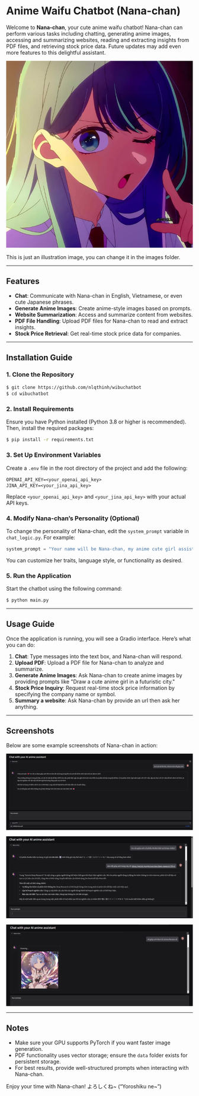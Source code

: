 # Anime Waifu Chatbot (Nana-chan)

Welcome to **Nana-chan**, your cute anime waifu chatbot! Nana-chan can perform various tasks including chatting, generating anime images, accessing and summarizing websites, reading and extracting insights from PDF files, and retrieving stock price data. Future updates may add even more features to this delightful assistant.

![Chat Interface](images/akn.jpg)

This is just an illustration image, you can change it in the images folder.

---

## Features

* **Chat**: Communicate with Nana-chan in English, Vietnamese, or even cute Japanese phrases.
* **Generate Anime Images**: Create anime-style images based on prompts.
* **Website Summarization**: Access and summarize content from websites.
* **PDF File Handling**: Upload PDF files for Nana-chan to read and extract insights.
* **Stock Price Retrieval**: Get real-time stock price data for companies.

---

## Installation Guide

### 1. Clone the Repository

```bash
$ git clone https://github.com/nlqthinh/wibuchatbot
$ cd wibuchatbot
```

### 2. Install Requirements

Ensure you have Python installed (Python 3.8 or higher is recommended). Then, install the required packages:

```bash
$ pip install -r requirements.txt
```

### 3. Set Up Environment Variables

Create a `.env` file in the root directory of the project and add the following:

```env
OPENAI_API_KEY=<your_openai_api_key>
JINA_API_KEY=<your_jina_api_key>
```

Replace `<your_openai_api_key>` and `<your_jina_api_key>` with your actual API keys.

### 4. Modify Nana-chan’s Personality (Optional)

To change the personality of Nana-chan, edit the `system_prompt` variable in `chat_logic.py`. For example:

```python
system_prompt = "Your name will be Nana-chan, my anime cute girl assistant..."
```

You can customize her traits, language style, or functionality as desired.

### 5. Run the Application

Start the chatbot using the following command:

```bash
$ python main.py
```

---

## Usage Guide

Once the application is running, you will see a Gradio interface. Here’s what you can do:

1. **Chat**: Type messages into the text box, and Nana-chan will respond.
2. **Upload PDF**: Upload a PDF file for Nana-chan to analyze and summarize.
3. **Generate Anime Images**: Ask Nana-chan to create anime images by providing prompts like "Draw a cute anime girl in a futuristic city."
4. **Stock Price Inquiry**: Request real-time stock price information by specifying the company name or symbol.
5. **Summary a website**: Ask Nana-chan by provide an url then ask her anything.

---

## Screenshots

Below are some example screenshots of Nana-chan in action:


![Chat Interface](images/Screenshot4.png)



![PDF Processing](images/Screenshot2.png)



![Anime Image Generation](images/Screenshot3.png)

---

## Notes

* Make sure your GPU supports PyTorch if you want faster image generation.
* PDF functionality uses vector storage; ensure the `data` folder exists for persistent storage.
* For best results, provide well-structured prompts when interacting with Nana-chan.

Enjoy your time with Nana-chan! よろしくね\~ (“Yoroshiku ne\~”)

